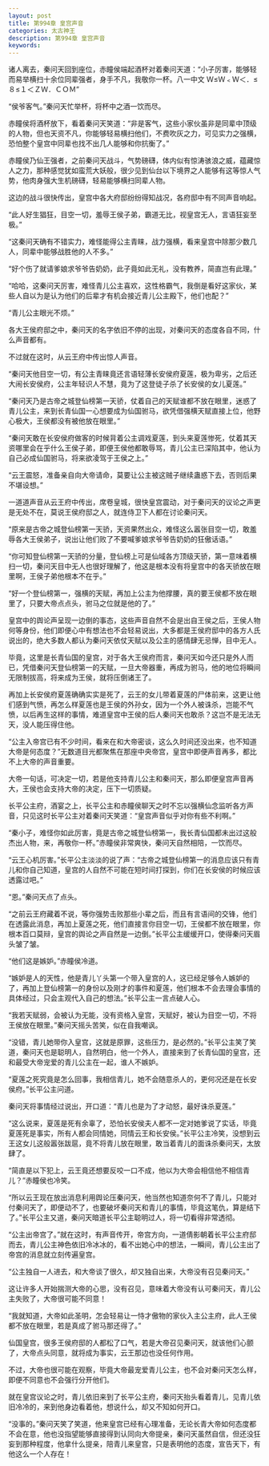 ```yaml
---
layout: post
title: 第994章 皇宫声音
categories: 太古神王
description: 第994章 皇宫声音
keywords:
---
```


诸人离去，秦问天回到座位，赤瞳侯端起酒杯对着秦问天道：“小子厉害，能够轻而易举横扫十余位同辈强者，身手不凡，我敬你一杯。八一中文 Ｗ≤Ｗ﹤Ｗ＜．≤８≤１＜ＺＷ．ＣＯＭ”

“侯爷客气。”秦问天忙举杯，将杯中之酒一饮而尽。

赤瞳侯将酒杯放下，看着秦问天笑道：“非是客气，这些小家伙虽非是同辈中顶级的人物，但也天资不凡，你能够轻易横扫他们，不费吹灰之力，可见实力之强横，恐怕整个皇宫中同辈也找不出几人能够和你抗衡了。”

赤瞳侯乃仙王强者，之前秦问天战斗，气势磅礴，体内似有惊涛骇浪之威，蕴藏惊人之力，那种感觉犹如蛮荒大妖般，很少见到仙台以下境界之人能够有这等惊人气势，他肉身强大生机磅礴，轻易能够横扫同辈人物。

这边的战斗很快传出，皇宫中各大府邸纷纷得知战况，各府邸中有不同声音响起。

“此人好生猖狂，目空一切，羞辱王侯子弟，霸道无比，视皇宫无人，言语狂妄至极。”

“这秦问天确有不错实力，难怪能得公主青睐，战力强横，看来皇宫中除那少数几人，同辈中能够战胜他的人不多。”

“好个伤了就请爹娘求爷爷告奶奶，此子竟如此无礼，没有教养，简直岂有此理。”

“哈哈，这秦问天厉害，难怪青儿公主喜欢，这性格霸气，我倒是看好这家伙，某些人自以为是认为他们的后辈才有机会接近青儿公主殿下，他们也配？”

“青儿公主眼光不烦。”

各大王侯府邸之中，秦问天的名字依旧不停的出现，对秦问天的态度各自不同，什么声音都有。

不过就在这时，从云王府中传出惊人声音。

“秦问天他目空一切，有公主青睐竟还言语轻薄长安侯府夏莲，极为卑劣，之后还大闹长安侯府，公主年轻识人不慧，竟为了这登徒子杀了长安侯的女儿夏莲。”

“秦问天乃是古帝之城登仙榜第一天骄，仗着自己的天赋谁都不放在眼里，迷惑了青儿公主，来到长青仙国一心想要成为仙国驸马，欲凭借强横天赋直接上位，他野心极大，王侯都没有被他放在眼里。”

“秦问天敢在长安侯府做客的时候背着公主调戏夏莲，到头来夏莲惨死，仗着其天资哪里会在乎什么王侯子弟，即便王侯他都敢辱骂，青儿公主已深陷其中，他认为自己必成仙国驸马，将来欲凌驾于王侯之上。”

“云王震怒，准备亲自向大帝请命，莫要让公主被这贼子继续蛊惑下去，否则后果不堪设想。”

一道道声音从云王府中传出，席卷皇城，很快皇宫震动，对于秦问天的议论之声更是无处不在，莫说王侯府邸之人，就连侍卫下人都在讨论秦问天。

“原来是古帝之城登仙榜第一天骄，天资果然出众，难怪这么嚣张目空一切，敢羞辱各大王侯弟子，说出让他们败了不要喊爹娘求爷爷告奶奶的狂傲话语。”

“你可知登仙榜第一天骄的分量，登仙榜上可是仙域各方顶级天骄，第一意味着横扫一切，秦问天目中无人也很好理解了，他这是根本没有将皇宫中的各天骄放在眼里啊，王侯子弟他根本不在乎。”

“好一个登仙榜第一，强横的天赋，再加上公主为他撑腰，真的要王侯都不放在眼里了，只要大帝点点头，驸马之位就是他的了。”

皇宫中的舆论声呈现一边倒的事态，这些声音自然不会是出自王侯之后，王侯人物何等身份，他们即便心中有想法也不会轻易说出，大多都是王侯府邸中的各方人氏说出的，绝大多数人都认为秦问天依仗天赋以及公主的感情肆无忌惮，目中无人。

毕竟，这里是长青仙国的皇宫，对于各大王侯府而言，秦问天如今还只是外人而已，凭借秦问天登仙榜第一的天赋，一旦大帝器重，再成为驸马，他的地位将瞬间无限制拔高，将来成为王侯，就将压倒诸王了。

再加上长安侯府夏莲确确实实是死了，云王的女儿带着夏莲的尸体前来，这更让他们感到气愤，再怎么样夏莲也是王侯的外孙女，因为一个外人被诛杀，岂能不气愤，以后再生这样的事情，难道皇宫中王侯的后人秦问天也敢杀？这岂不是无法无天，没人能压得住他。

“公主入帝宫已有不少时间，看来在和大帝密谈，这么久时间还没出来，也不知道大帝是何态度？”无数道目光都聚焦在那座中央帝宫，皇宫中即便声音再多，都比不上大帝的声音重要。

大帝一句话，可决定一切，若是他支持青儿公主和秦问天，那么即便皇宫声音再大，王侯也会支持大帝的决定，压下一切质疑。

长平公主府，酒宴之上，长平公主和赤瞳侯聊天之时不忘以强横仙念监听各方声音，只见这时长平公主对着秦问天笑道：“皇宫声音似乎对你有些不利啊。”

“秦小子，难怪你如此厉害，竟是古帝之城登仙榜第一，我长青仙国都未出过这般杰出人物，来，再敬你一杯。”赤瞳侯非常爽快，秦问天自然相陪，一饮而尽。

“云王心机厉害。”长平公主淡淡的说了声：“古帝之城登仙榜第一的消息应该只有青儿和你自己知道，皇宫的人自然不可能在短时间打探到，你们在长安侯的时候应该透露过吧。”

“恩。”秦问天点了点头。

“之前云王府藏着不说，等你强势击败那些小辈之后，而且有言语间的交锋，他们在透露此消息，再加上夏莲之死，他们直接言你目空一切，王侯都不放在眼里，你根本百口莫辩，皇宫的舆论之声自然是一边倒。”长平公主缓缓开口，使得秦问天眉头皱了皱。

“他们这是嫉妒。”赤瞳侯冷道。

“嫉妒是人的天性，他是青儿丫头第一个带入皇宫的人，这已经足够令人嫉妒的了，再加上登仙榜第一的身份以及刚才的事件和夏莲，他们根本不会去理会事情的具体经过，只会主观代入自己的想法。”长平公主一言点破人心。

“我若天赋弱，会被认为无能，没有资格入皇宫，天赋好，被认为目空一切，不将王侯放在眼里。”秦问天摇头苦笑，似在自我嘲讽。

“没错，青儿她带你入皇宫，这就是原罪，这些压力，是必然的。”长平公主笑了笑道，秦问天也是聪明人，自然明白，他一个外人，直接来到了长青仙国的皇宫，还和最受大帝宠爱的青儿公主在一起，谁人不嫉妒。

“夏莲之死究竟是怎么回事，我相信青儿，她不会随意杀人的，更何况还是在长安侯府。”长平公主问道。

秦问天将事情经过说出，开口道：“青儿也是为了才动怒，最好诛杀夏莲。”

“这么说来，夏莲是死有余辜了，恐怕长安侯夫人都不一定对她爹说了实话，毕竟夏莲死是事实，所有人都会同情她，同情云王和长安侯。”长平公主冷笑，没想到云王这女儿这般嚣张跋扈，竟不将青儿放在眼里，敢当着青儿的面诛杀秦问天，太放肆了。

“简直是以下犯上，云王竟还想要反咬一口不成，他以为大帝会相信他不相信青儿？”赤瞳侯也冷笑。

“所以云王现在放出消息利用舆论压秦问天，他当然也知道奈何不了青儿，只能对付秦问天了，即便动不了，也要破坏秦问天和青儿的事情，毕竟这笔仇，算是结下了。”长平公主又道，秦问天暗道长平公主聪明过人，将一切看得非常透彻。

“公主出帝宫了。”就在这时，有声音传开，帝宫方向，一道倩影朝着长平公主府邸而去，青儿公主神色依旧冷冰冰的，看不出她心中的想法，一瞬间，青儿公主出了帝宫的消息就立刻传遍皇宫。

“公主独自一人进去，和大帝谈了很久，却又独自出来，大帝没有召见秦问天。”

这让许多人开始揣测大帝的心思，没有召见，意味着大帝没有认可秦问天，青儿公主失败了，大帝很可能不同意！

“我就知道，大帝如此圣明，怎会轻易让一恃才傲物的家伙入主公主府，此人王侯都不放在眼里，若是真成了驸马那还得了。”

仙国皇宫，很多王侯府邸的人都松了口气，若是大帝召见秦问天，就该他们心颤了，大帝点头同意，就将成为事实，云王那边也没任何作用。

不过，大帝也很可能在观察，毕竟大帝最宠爱青儿公主，也不会对秦问天怎么样，即便不同意也不会强行分开他们。

就在皇宫议论之时，青儿依旧来到了长平公主府，秦问天抬头看着青儿，见青儿依旧冷冷的，来到他身边看着他，想说什么，却又不知如何开口。

“没事的。”秦问天笑了笑道，他来皇宫已经有心理准备，无论长青大帝如何态度都不会在意，他也没指望能够直接得到认同向大帝提亲，秦问天虽然自信，但还没狂妄到那种程度，他拿什么提亲，陪青儿来皇宫，只是表明他的态度，宣告天下，有他这么一个人存在！
